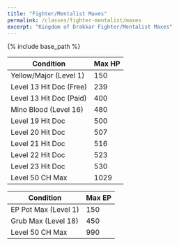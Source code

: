 ```yaml
---
title: "Fighter/Mentalist Maxes"
permalink: /classes/fighter-mentalist/maxes
excerpt: "Kingdom of Drakkar Fighter/Mentalist Maxes"
---
```


{% include base_path %}

Condition | Max HP
--------- | ------
Yellow/Major (Level 1)  | 150
Level 13 Hit Doc (Free) | 239
Level 13 Hit Doc (Paid) | 400
Mino Blood (Level 16)   | 480
Level 19 Hit Doc        | 500
Level 20 Hit Doc        | 507
Level 21 Hit Doc        | 516
Level 22 Hit Doc        | 523
Level 23 Hit Doc        | 530
Level 50 CH Max         | 1029

Condition | Max EP
--------- | ------
EP Pot Max (Level 1) | 150
Grub Max (Level 18)  | 450
Level 50 CH Max      | 990
